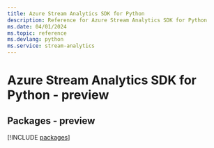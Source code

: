 ```yaml
---
title: Azure Stream Analytics SDK for Python
description: Reference for Azure Stream Analytics SDK for Python
ms.date: 04/01/2024
ms.topic: reference
ms.devlang: python
ms.service: stream-analytics
---
```

# Azure Stream Analytics SDK for Python - preview
## Packages - preview
[!INCLUDE [packages](stream-analytics-index.md)]